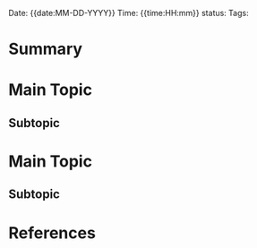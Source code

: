 
Date: {{date:MM-DD-YYYY}} 
Time: {{time:HH:mm}}
status: 
Tags:

# Summary 


# Main Topic
## Subtopic

# Main Topic
## Subtopic



# References
